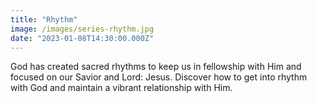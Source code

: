 ```yaml
---
title: "Rhythm"
image: /images/series-rhythm.jpg
date: "2023-01-08T14:30:00.000Z"
---
```

God has created sacred rhythms to keep us in fellowship with Him and focused on our Savior and Lord: Jesus. Discover how to get into rhythm with God and maintain a vibrant relationship with Him.